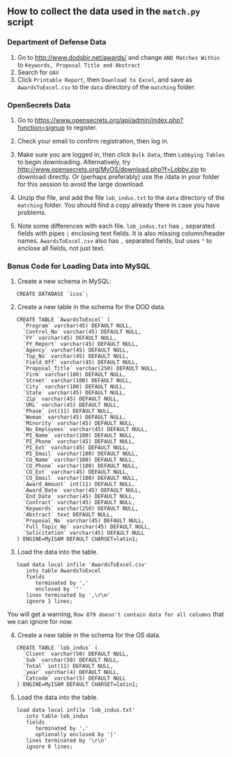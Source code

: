 ## How to collect the data used in the `match.py` script

### Department of Defense Data

1. Go to http://www.dodsbir.net/awards/ and change `AND Matches Within` to 
   `Keywords, Proposal Title and Abstract`
2. Search for `UAV`
3. Click `Printable Report`, then `Download to Excel`, and save as 
   `AwardsToExcel.csv` to the `data` directory of the `matching` folder.
   
### OpenSecrets Data

1. Go to https://www.opensecrets.org/api/admin/index.php?function=signup to 
   register.

2. Check your email to confirm registration, then log in.

3. Make sure you are logged in, then click `Bulk Data`, then `Lobbying Tables` 
   to begin downloading. Alternatively, try 
   http://www.opensecrets.org/MyOS/download.php?f=Lobby.zip to download 
   directly. Or (perhaps preferably) use the /data in your folder for this 
   session to avoid the large download.

4. Unzip the file, and add the file `lob_indus.txt` to the `data` directory of 
   the `matching` folder. You should find a copy already there in case you have 
   problems.
    
5. Note some differences with each file. `lob_indus.txt` has `,` separated 
   fields with pipes `|` enclosing text fields. It is also missing 
   column/header names. `AwardsToExcel.csv` also has `,` separated fields, but 
   uses `"` to enclose all fields, not just text.

### Bonus Code for Loading Data into MySQL

1. Create a new schema in MySQL:

```mysql
   CREATE DATABASE `icos`;
```

2. Create a new table in the schema for the DOD data.

```mysql
   CREATE TABLE `AwardsToExcel` (
     `Program` varchar(45) DEFAULT NULL,
     `Control_No` varchar(45) DEFAULT NULL,
     `FY` varchar(45) DEFAULT NULL,
     `FY_Report` varchar(45) DEFAULT NULL,
     `Agency` varchar(45) DEFAULT NULL,
     `Top_No` varchar(45) DEFAULT NULL,
     `Field_Off` varchar(45) DEFAULT NULL,
     `Proposal_Title` varchar(250) DEFAULT NULL,
     `Firm` varchar(100) DEFAULT NULL,
     `Street` varchar(100) DEFAULT NULL,
     `City` varchar(100) DEFAULT NULL,
     `State` varchar(45) DEFAULT NULL,
     `Zip` varchar(45) DEFAULT NULL,
     `URL` varchar(45) DEFAULT NULL,
     `Phase` int(11) DEFAULT NULL,
     `Woman` varchar(45) DEFAULT NULL,
     `Minority` varchar(45) DEFAULT NULL,
     `No_Employees` varchar(45) DEFAULT NULL,
     `PI_Name` varchar(100) DEFAULT NULL,
     `PI_Phone` varchar(45) DEFAULT NULL,
     `PI_Ext` varchar(45) DEFAULT NULL,
     `PI_Email` varchar(100) DEFAULT NULL,
     `CO_Name` varchar(100) DEFAULT NULL,
     `CO_Phone` varchar(100) DEFAULT NULL,
     `CO_Ext` varchar(45) DEFAULT NULL,
     `CO_Email` varchar(100) DEFAULT NULL,
     `Award_Amount` int(11) DEFAULT NULL,
     `Award_Date` varchar(45) DEFAULT NULL,
     `End_Date` varchar(45) DEFAULT NULL,
     `Contract` varchar(45) DEFAULT NULL,
     `Keywords` varchar(250) DEFAULT NULL,
     `Abstract` text DEFAULT NULL,
     `Proposal_No` varchar(45) DEFAULT NULL,
     `Full_Topic_No` varchar(45) DEFAULT NULL,
     `Solicitation` varchar(45) DEFAULT NULL
   ) ENGINE=MyISAM DEFAULT CHARSET=latin1;
```

3. Load the data into the table.

```mysql
   load data local infile 'AwardsToExcel.csv' 
      into table AwardsToExcel 
      fields 
         terminated by ',' 
         enclosed by '"'  
      lines terminated by ',\r\n' 
      ignore 1 lines;
```

   You will get a warning, `Row 879 doesn't contain data for all columns` that 
   we can ignore for now.

4. Create a new table in the schema for the OS data.

```mysql
   CREATE TABLE `lob_indus` (
     `Client` varchar(50) DEFAULT NULL,
     `Sub` varchar(50) DEFAULT NULL,
     `Total` int(11) DEFAULT NULL,
     `year` varchar(4) DEFAULT NULL,
     `Catcode` varchar(5) DEFAULT NULL
   ) ENGINE=MyISAM DEFAULT CHARSET=latin1;
```

5. Load the data into the table.

```mysql
   load data local infile 'lob_indus.txt' 
      into table lob_indus 
      fields 
         terminated by ',' 
         optionally enclosed by '|'  
      lines terminated by '\r\n' 
      ignore 0 lines;
```